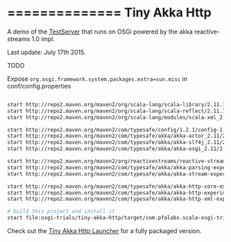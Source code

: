==============
Tiny Akka Http
==============

A demo of the [TestServer](https://github.com/akka/akka/blob/releasing-akka-stream-and-http-experimental-1.0/akka-http-tests/src/test/scala/akka/http/scaladsl/server/TestServer.scala) that runs on OSGi powered by the akka reactive-streams 1.0 impl.

Last update: July 17th 2015.

TODO

Expose ```org.osgi.framework.system.packages.extra=sun.misc``` in conf/config.properties

```bash

start http://repo2.maven.org/maven2/org/scala-lang/scala-library/2.11.7/scala-library-2.11.7.jar
start http://repo2.maven.org/maven2/org/scala-lang/scala-reflect/2.11.7/scala-reflect-2.11.7.jar
start http://repo2.maven.org/maven2/org/scala-lang/modules/scala-xml_2.11/1.0.4/scala-xml_2.11-1.0.4.jar

start http://repo2.maven.org/maven2/com/typesafe/config/1.2.1/config-1.2.1.jar
start http://repo2.maven.org/maven2/com/typesafe/akka/akka-actor_2.11/2.3.12/akka-actor_2.11-2.3.12.jar
start http://repo2.maven.org/maven2/com/typesafe/akka/akka-slf4j_2.11/2.3.12/akka-slf4j_2.11-2.3.12.jar
start http://repo2.maven.org/maven2/com/typesafe/akka/akka-osgi_2.11/2.3.12/akka-osgi_2.11-2.3.12.jar

start http://repo2.maven.org/maven2/org/reactivestreams/reactive-streams/1.0.0/reactive-streams-1.0.0.jar
start http://repo2.maven.org/maven2/com/typesafe/akka/akka-parsing-experimental_2.11/1.0/akka-parsing-experimental_2.11-1.0.jar
start http://repo2.maven.org/maven2/com/typesafe/akka/akka-stream-experimental_2.11/1.0/akka-stream-experimental_2.11-1.0.jar

start http://repo2.maven.org/maven2/com/typesafe/akka/akka-http-core-experimental_2.11/1.0/akka-http-core-experimental_2.11-1.0.jar
start http://repo2.maven.org/maven2/com/typesafe/akka/akka-http-experimental_2.11/1.0/akka-http-experimental_2.11-1.0.jar
start http://repo2.maven.org/maven2/com/typesafe/akka/akka-http-xml-experimental_2.11/1.0/akka-http-xml-experimental_2.11-1.0.jar

# build this project and install it
start file:osgi-trials/tiny-akka-http/target/com.pfalabs.scala-osgi-trials.tinyakkahttp-0.0.1-SNAPSHOT.jar

```

Check out the [Tiny Akka Http Launcher](/tiny-akka-http-launcher) for a fully packaged version.

